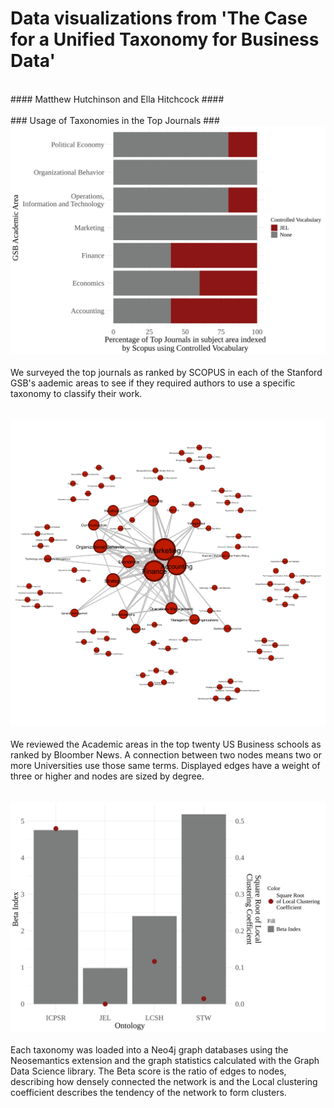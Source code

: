 # Data visualizations from 'The Case for a Unified Taxonomy for Business Data'
<br />
#### Matthew Hutchinson and Ella Hitchcock ####
<br />
<br />
### Usage of Taxonomies in the Top Journals ###
<img src="./stacked_bar_6_13_24.svg">
<br />
<br />
We surveyed the top journals as ranked by SCOPUS in each of the Stanford GSB's aademic areas to see if they required authors to use a specific taxonomy
to classify their work.  
<br />
<br />
<br />
<img src="./co_occureence_plot_06_11_24.png">
<br />
<br />
We reviewed the Academic areas in the top twenty US Business schools as ranked by Bloomber News. A connection between two nodes means two or more Universities use those same terms. Displayed edges have a weight of three or higher and nodes are sized by degree.  
<br />
<br />
<br />
<img src="./bar_plot_6_13_24_2.svg">
<br />
<br />
Each taxonomy was loaded into a Neo4j graph databases using the Neosemantics extension and the graph statistics calculated with the Graph Data Science library. 
The Beta score is the ratio of edges to nodes, describing how densely connected the network is and the Local clustering coefficient describes the tendency of the network to form clusters.